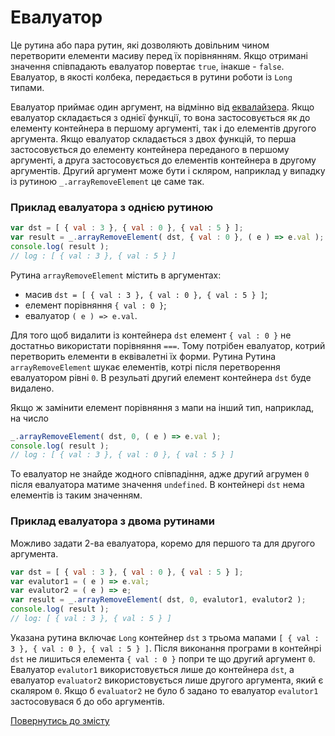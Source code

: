 # Евалуатор

Це рутина або пара рутин, які дозволяють довільним чином перетворити елементи масиву перед їх порівнянням. Якщо отримані значення співпадають евалуатор повертає <code>true</code>, інакше - <code>false</code>. Евалуатор, в якості колбека, передається в рутини роботи із <code>Long</code> типами.

Евалуатор приймає один аргумент, на відмінно від [еквалайзера](./Equalizer.md).
Якщо евалуатор складається з однієї функції, то вона застосовується як до елементу контейнера в першому аргументі, так і до елементів другого аргумента.
Якщо евалуатор складається з двох функцій, то перша застосовується до елементу контейнера переданого в першому аргументі, а друга застосовується до елементів контейнера в другому аргументів.
Другий аргумент може бути і скляром, наприклад у випадку із рутиною `_.arrayRemoveElement` це саме так.

### Приклад евалуатора з однією рутиною

```js
var dst = [ { val : 3 }, { val : 0 }, { val : 5 } ];
var result = _.arrayRemoveElement( dst, { val : 0 }, ( e ) => e.val );
console.log( result );
// log : [ { val : 3 }, { val : 5 } ]
```

Рутина `arrayRemoveElement` містить в аргументах:
- масив `dst = [ { val : 3 }, { val : 0 }, { val : 5 } ]`;
- елемент порівняння `{ val : 0 }`;
- евалуатор `( e ) => e.val`.

Для того щоб видалити із контейнера `dst` елемент `{ val : 0 }` не достатньо використати порівняння `===`.
Тому потрібен евалуатор, котрий перетворить елементи в еквівалетні їх форми. Рутина
Рутина `arrayRemoveElement` шукає елементів, котрі після перетворення евалуатором рівні `0`.
В резульаті другий елемент контейнера `dst` буде видалено.

Якщо ж замінити елемент порівняння з мапи на інший тип, наприклад, на число

```js
_.arrayRemoveElement( dst, 0, ( e ) => e.val );
console.log( result );
// log : [ { val : 3 }, { val : 0 }, { val : 5 } ]
```

То евалуатор не знайде жодного співпадіння, адже другий агрумен `0` після евалуатора матиме значення `undefined`. В контейнері `dst` нема елементів із таким значенням.

### Приклад евалуатора з двома рутинами

Можливо задати 2-ва евалуатора, коремо для першого та для другого аргумента.

```js
var dst = [ { val : 3 }, { val : 0 }, { val : 5 } ];
var evalutor1 = ( e ) => e.val;
var evalutor2 = ( e ) => e;
var result = _.arrayRemoveElement( dst, 0, evalutor1, evalutor2 );
console.log( result );
// log: [ { val : 3 }, { val : 5 } ]
```

Указана рутина включає `Long` контейнер `dst` з трьома мапами `[ { val : 3 }, { val : 0 }, { val : 5 } ]`.
Після виконання програми в контейнрі `dst` не лишиться елемента `{ val : 0 }` попри те що другий аргумент `0`.
Евалуатор `evalutor1` використовується лише до контейнера `dst`, а евалуатор `evaluator2` використовується лише другого аргумента, який є скаляром `0`.
Якщо б `evaluator2` не було б задано то евалуатор `evalutor1` застосовувася б до обо аргументів.

[Повернутись до змісту](../README.md#Концепції)
